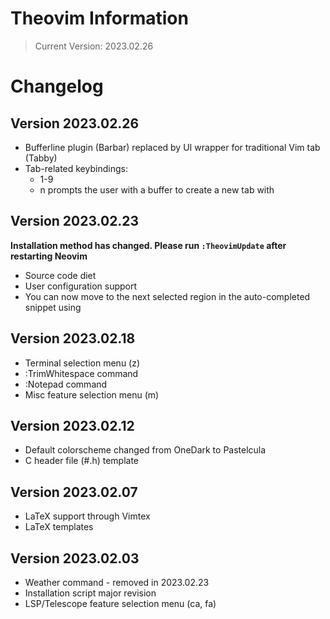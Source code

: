 # Theovim Information

> Current Version: 2023.02.26

# Changelog

## Version 2023.02.26

- Bufferline plugin (Barbar) replaced by UI wrapper for traditional Vim tab (Tabby)
- Tab-related keybindings:
  - <leader>1-9
  - <leader>n prompts the user with a buffer to create a new tab with

## Version 2023.02.23

**Installation method has changed. Please run `:TheovimUpdate` after restarting Neovim**

- Source code diet
- User configuration support
- You can now move to the next selected region in the auto-completed snippet using <TAB>

## Version 2023.02.18

- Terminal selection menu (<leader>z)
- :TrimWhitespace command
- :Notepad command
- Misc feature selection menu (<leader>m)

## Version 2023.02.12

- Default colorscheme changed from OneDark to Pastelcula
- C header file (#.h) template

## Version 2023.02.07

- LaTeX support through Vimtex
- LaTeX templates

## Version 2023.02.03

- Weather command - removed in 2023.02.23
- Installation script major revision
- LSP/Telescope feature selection menu (<leader>ca, <leader>fa)

